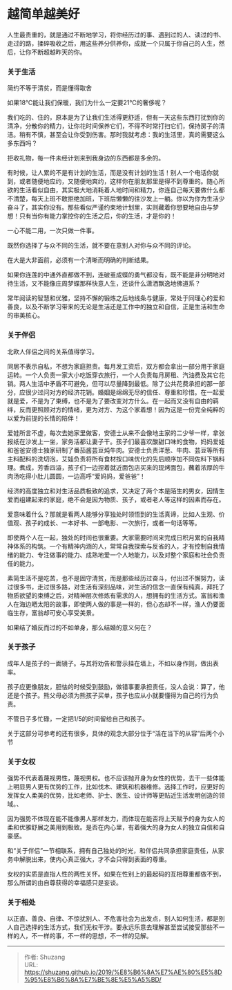 # 越简单越美好


人生最贵重的，就是通过不断地学习，将你经历过的事、遇到过的人、读过的书、走过的路，揉碎吸收之后，用这些养分供养你，成就一个只属于你自己的人生，然后，让你不断超越昨天的你。

### 关于生活

简约不等于清贫，而是懂得取舍

如果18℃能让我们保暖，我们为什么一定要21℃的奢侈呢？

我们吃的、住的，原本是为了让我们生活得更舒适，但有一天这些东西打扰到你的清净，分散你的精力，让你花时间保养它们，不得不时常打扫它们，保持房子的清洁。稍有不慎，甚至会让你受到伤害。那时我就考虑：我的生活里，真的需要这么多东西吗？

拒收礼物，每一件未经计划来到我身边的东西都是多余的。

有时候，让人累的不是有计划的生活，而是没有计划的生活！别人一个电话你就到，或者随便地应约，又随便地爽约，这样你在朋友那里是得不到尊重的。随心所欲的生活看似自由，其实极大地消耗着人地时间和精力，你连自己每天要做什么都不清楚，每天上班不敢拒绝加班，下班后懒懒的往沙发上一躺。你以为你为生活少奋斗了，其实你没有。那些看似严谨约束地计划里，实则藏着你想要地自由与梦想！只有当你有能力掌控你的生活之后，你的生活，才是你的！

<!--more-->

一心不能二用，一次只做一件事。

既然你选择了与众不同的生活，就不要在意别人对你与众不同的评论。

在大是大非面前，必须有一个清晰而明确的判断结果。

如果你连莲的中通外直都做不到，连破茧成蝶的勇气都没有，既不能是非分明地对待生活，又不能像庄周梦蝶那样快意人生，还谈什么潇洒飘逸地佛道系？

常年阅读的智慧和优雅，坚持不懈的锻炼之后地线条与健康，常处于同理心的爱和善良，以及不断学习带来的无论是生活还是工作中的独立和自信，正是生活和生命的审美核心。

### 关于伴侣

北欧人伴侣之间的关系值得学习。

同居不表示自私，不想为家庭担责。每月发工资后，双方都会拿出一部分用于家庭运转。一个人负责一家大小吃饭穿衣旅行，一个人负责每月房租、汽油费及其它花销。两人生活中矛盾不可避免，但可以尽量降到最低。除了公共花费承担的那一部分，应很少过问对方的经济花销。婚姻是绵绵无尽的信任、尊重和珍惜。在一起爱就是爱，不是为了束缚，也不是为了要改变对方什么。在一起而又没有自由的羁绊，反而更照顾对方的情绪，更为对方、为这个家着想！因为这是一份完全纯粹的以爱为前提的长情的陪伴！

爱娃所言不虚，每次去她家里做客，安德士从来不会像地主家的二少爷一样，拿张报纸在沙发上一坐，家务活都让妻子干。孩子们最喜欢酸甜口味的食物，妈妈爱娃和爸爸安德士独家研制了番茄酱芸豆炖牛肉。安德士负责洋葱、牛肉、芸豆等所有主料配料的洗切泡，艾娃负责将所有食材按口味优化的先后顺序加不同佐料下锅料理。煮成，芳香四溢，孩子们一边捏着就近面包店买来的现烤面包，蘸着浓厚的牛肉汤吃得小肚儿圆圆，一边高呼“爱妈妈，爱爸爸”！

经济的高度独立和对生活品质极致的追求，又决定了两个本是陌生的男女，因情生爱而组建起来的家庭，绝不会是因为物质、孩子，或者老人等这样的因素而存在。

爱意味着什么？那就是看两人能够分享独处时领悟到的生活真谛，比如人生观、价值观、孩子的成长、一本好书、一部电影、一次旅行，或者一句话等等。

即使两个人在一起，独处的时间也很重要。大家需要时间来完成日积月累的自我精神体系的构筑。一个有精神内涵的人，常常自我探索与反省的人，才有控制自我情绪的能力、专注做事的能力、成熟地爱一个人地能力，以及对整个家庭和社会负责任的能力。

素简生活不是吃苦，也不是固守清贫，而是那些经历过奋斗，付出过不懈努力，读过很多书，走过很多路，对生活有深刻品味，对生活的信念一直保有纯真，拜托了物质欲望的束缚之后，对精神层次修炼有需求的人，想拥有的生活方式。富翁和渔人在海边晒太阳的故事，即使两人做的事是一样的，但心态却不一样，渔人仍要面临生存，富翁却可安心享受美景。

如果结了婚反而过的不如单身，那么结婚的意义何在？

### 关于孩子

成年人是孩子的一面镜子。与其将劝告和警示挂在墙上，不如以身作则，做出表率。

孩子应更像朋友，胆怯的时候受到鼓励，做错事要承担责任，没人会说：算了，他还是个孩子。熊父母必须为熊孩子买单，孩子也应从小就要懂得为自己的行为负责。

不管日子多忙碌，一定把1/5的时间留给自己和孩子。

关于这部分可参考的还有很多，具体的观念大部分位于“活在当下的从容”后两个小节

### 关于女权

强势不代表着蔑视男性，蔑视男权。也不应该抛开身为女性的优势，去干一些体能上明显男人更有优势的工作，比如伐木、建筑和机器维修。选择工作时，应更好的发挥女人柔美的优势，比如老师、护士、医生、设计师等更贴近生活发明创造的领域。、

因为强势不体现在能不能像男人那样发力，而体现在能否将上天赋予的身为女人的柔和优雅舒展之美用到极致。是否在内心里，有着强大的身为女人的独立自信和自豪感。

和“关于伴侣”一节相联系，拥有自己独处的时光，和伴侣共同承担家庭责任，从家务中解脱出来，使内心真正强大，才不会只得到表面的尊重。

女权的实质是直指人性的两性关怀。如果在性别上的最起码的互相尊重都做不到，那么所谓的由自尊获得的幸福感只是妄谈。

### 关于相处

以正直、善良、自律、不惊扰别人、不危害社会为出发点，别人如何生活，都是别人自己选择的生活方式，我们无权干涉。要永远乐意去理解甚至尝试接受那些不一样的人，不一样的事，不一样的思想，不一样的见解。


---

> 作者: Shuzang  
> URL: https://shuzang.github.io/2019/%E8%B6%8A%E7%AE%80%E5%8D%95%E8%B6%8A%E7%BE%8E%E5%A5%BD/  

